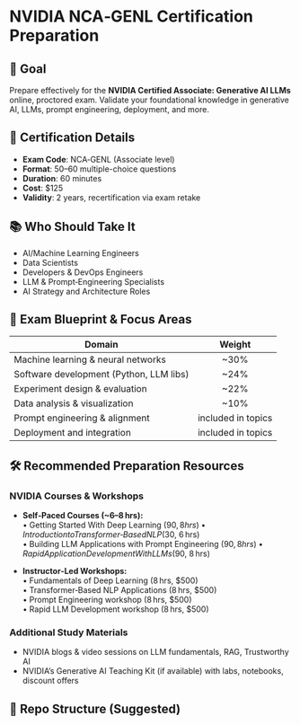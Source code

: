 NVIDIA NCA‑GENL Certification Preparation
=================================================

🎯 Goal
--------
Prepare effectively for the **NVIDIA Certified Associate: Generative AI LLMs** online, proctored exam. Validate your foundational knowledge in generative AI, LLMs, prompt engineering, deployment, and more.

📌 Certification Details
-------------------------
- **Exam Code**: NCA‑GENL (Associate level)  
- **Format**: 50–60 multiple-choice questions  
- **Duration**: 60 minutes  
- **Cost**: $125  
- **Validity**: 2 years, recertification via exam retake

📚 Who Should Take It
----------------------
- AI/Machine Learning Engineers
- Data Scientists
- Developers & DevOps Engineers
- LLM & Prompt‑Engineering Specialists
- AI Strategy and Architecture Roles

📖 Exam Blueprint & Focus Areas
-------------------------------
| Domain                                 | Weight |
|----------------------------------------|:------:|
| Machine learning & neural networks     | ~30%   |
| Software development (Python, LLM libs)| ~24%   |
| Experiment design & evaluation         | ~22%   |
| Data analysis & visualization          | ~10%   |
| Prompt engineering & alignment         | included in topics |
| Deployment and integration             | included in topics  

🛠 Recommended Preparation Resources
------------------------------------
### NVIDIA Courses & Workshops  
- **Self‑Paced Courses (~6–8 hrs):**  
  • Getting Started With Deep Learning ($90, 8 hrs)  
  • Introduction to Transformer‑Based NLP ($30, 6 hrs)  
  • Building LLM Applications with Prompt Engineering ($90, 8 hrs)  
  • Rapid Application Development With LLMs ($90, 8 hrs)  

- **Instructor‑Led Workshops:**  
  • Fundamentals of Deep Learning (8 hrs, $500)  
  • Transformer‑Based NLP Applications (8 hrs, $500)  
  • Prompt Engineering workshop (8 hrs, $500)  
  • Rapid LLM Development workshop (8 hrs, $500)
  
### Additional Study Materials  
- NVIDIA blogs & video sessions on LLM fundamentals, RAG, Trustworthy AI  
- NVIDIA’s Generative AI Teaching Kit (if available) with labs, notebooks, discount offers  
  
📂 Repo Structure (Suggested)
------------------------------
